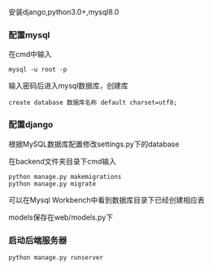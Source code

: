 安装django,python3.0+,mysql8.0

### 配置mysql  

在cmd中输入

```
mysql -u root -p
```

输入密码后进入mysql数据库，创建库

```mysql
create database 数据库名称 default charset=utf8;
```

### 配置django

根据MySQL数据库配置修改settings.py下的database

在backend文件夹目录下cmd输入

```
python manage.py makemigrations
python manage.py migrate
```

可以在Mysql Workbench中看到数据库目录下已经创建相应表

models保存在web/models.py下

### 启动后端服务器

```
python manage.py runserver
```
